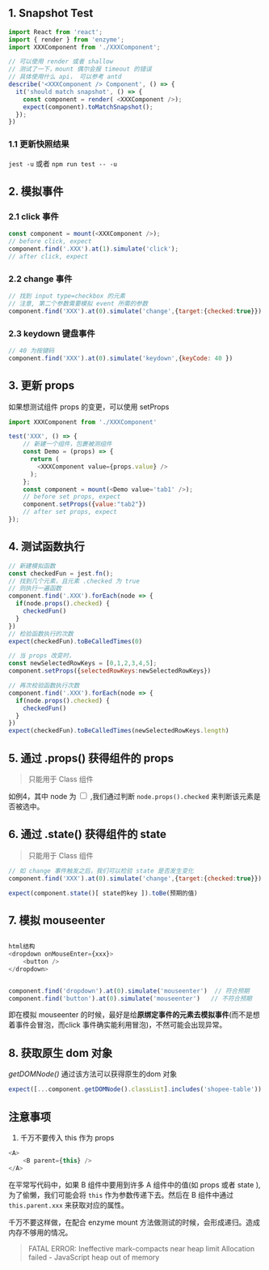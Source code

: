 ## 1. Snapshot Test

```js
import React from 'react';
import { render } from 'enzyme';
import XXXComponent from './XXXComponent';

// 可以使用 render 或者 shallow
// 测试了一下，mount 偶尔会报 timeout 的错误
// 具体使用什么 api， 可以参考 antd
describe('<XXXComponent /> Component', () => {
  it('should match snapshot', () => {
    const component = render( <XXXComponent />);
    expect(component).toMatchSnapshot();
  });
})
```

### 1.1 更新快照结果
`jest -u` 或者 `npm run test -- -u`

## 2. 模拟事件

### 2.1 click 事件
```js
const component = mount(<XXXComponent />);
// before click, expect
component.find('.XXX').at(1).simulate('click');
// after click, expect
```

### 2.2 change 事件

```js
// 找到 input type=checkbox 的元素
// 注意, 第二个参数需要模拟 event 所需的参数
component.find('XXX').at(0).simulate('change',{target:{checked:true}})
```

### 2.3 keydown 键盘事件

```js
// 40 为按键码
component.find('XXX').at(0).simulate('keydown',{keyCode: 40 })
```

## 3. 更新 props

如果想测试组件 props 的变更，可以使用 setProps

```js
import XXXComponent from './XXXComponent'

test('XXX', () => {
    // 新建一个组件，包裹被测组件
    const Demo = (props) => {
      return (
        <XXXComponent value={props.value} />
      );
    };
    const component = mount(<Demo value='tab1' />);
    // before set props, expect
    component.setProps({value:"tab2"})
    // after set props, expect
});
```

## 4. 测试函数执行

```js
// 新建模拟函数
const checkedFun = jest.fn();
// 找到几个元素，且元素 .checked 为 true
// 则执行一遍函数
component.find('.XXX').forEach(node => {
  if(node.props().checked) {
    checkedFun()
  }
})
// 检验函数执行的次数
expect(checkedFun).toBeCalledTimes(0)

// 当 props 改变时，
const newSelectedRowKeys = [0,1,2,3,4,5];
component.setProps({selectedRowKeys:newSelectedRowKeys})

// 再次校验函数执行次数
component.find('.XXX').forEach(node => {
  if(node.props().checked) {
    checkedFun()
  }
})
expect(checkedFun).toBeCalledTimes(newSelectedRowKeys.length)
```

## 5. 通过 .props() 获得组件的 props

> 只能用于 Class 组件

如例4，其中 node 为 <input type='checkbox' /> ,我们通过判断 `node.props().checked` 来判断该元素是否被选中。  

## 6. 通过 .state() 获得组件的 state

> 只能用于 Class 组件

```js
// 如 change 事件触发之后，我们可以检验 state 是否发生变化
component.find('XXX').at(0).simulate('change',{target:{checked:true}})

expect(component.state()[ state的key ]).toBe(预期的值)
```

## 7. 模拟 mouseenter 

```js

html结构
<dropdown onMouseEnter={xxx}>
    <button />
</dropdown>


component.find('dropdown').at(0).simulate('mouseenter')  // 符合预期
component.find('button').at(0).simulate('mouseenter')   // 不符合预期
```

即在模拟 mouseenter 的时候，最好是给**原绑定事件的元素去模拟事件**(而不是想着事件会冒泡，而click 事件确实能利用冒泡)，不然可能会出现异常。


## 8. 获取原生 dom 对象

*getDOMNode()*  通过该方法可以获得原生的dom 对象
```js
expect([...component.getDOMNode().classList].includes('shopee-table')).toBe(true)
```

## 注意事项

1. 千万不要传入 this 作为 props

```js
<A>
    <B parent={this} />
</A>
```

在平常写代码中，如果 B 组件中要用到许多 A 组件中的值(如 props 或者 state ), 为了偷懒，我们可能会将 `this` 作为参数传递下去。然后在 B 组件中通过 `this.parent.xxx` 来获取对应的属性。  

千万不要这样做，在配合 enzyme mount 方法做测试的时候，会形成递归。造成内存不够用的情况。  

> FATAL ERROR: Ineffective mark-compacts near heap limit Allocation failed - JavaScript heap out of memory